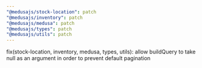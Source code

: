 ```yaml
---
"@medusajs/stock-location": patch
"@medusajs/inventory": patch
"@medusajs/medusa": patch
"@medusajs/types": patch
"@medusajs/utils": patch
---
```


fix(stock-location, inventory, medusa, types, utils): allow buildQuery to take null as an argument in order to prevent default pagination
